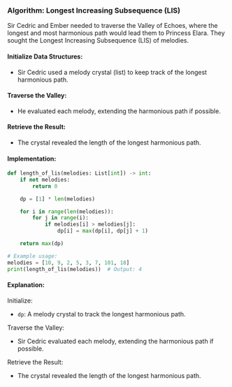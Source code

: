 ### Algorithm: Longest Increasing Subsequence (LIS)

Sir Cedric and Ember needed to traverse the Valley of Echoes, where the longest and most harmonious path would lead them to Princess Elara. They sought the Longest Increasing Subsequence (LIS) of melodies.

#### Initialize Data Structures:

- Sir Cedric used a melody crystal (list) to keep track of the longest harmonious path.

#### Traverse the Valley:

- He evaluated each melody, extending the harmonious path if possible.

#### Retrieve the Result:

- The crystal revealed the length of the longest harmonious path.

#### Implementation:

```py
def length_of_lis(melodies: List[int]) -> int:
    if not melodies:
        return 0

    dp = [1] * len(melodies)

    for i in range(len(melodies)):
        for j in range(i):
            if melodies[i] > melodies[j]:
                dp[i] = max(dp[i], dp[j] + 1)

    return max(dp)

# Example usage:
melodies = [10, 9, 2, 5, 3, 7, 101, 18]
print(length_of_lis(melodies))  # Output: 4
```

#### Explanation:

Initialize:

- `dp`: A melody crystal to track the longest harmonious path.

Traverse the Valley:

- Sir Cedric evaluated each melody, extending the harmonious path if possible.

Retrieve the Result:

- The crystal revealed the length of the longest harmonious path.
